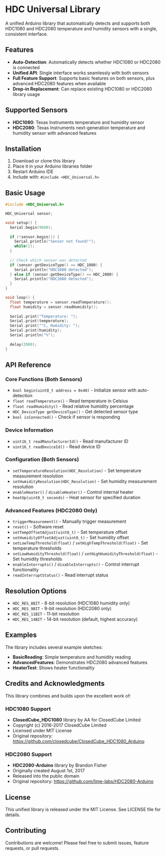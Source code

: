 # HDC Universal Library

A unified Arduino library that automatically detects and supports both HDC1080 and HDC2080 temperature and humidity sensors with a single, consistent interface.

## Features

- **Auto-Detection**: Automatically detects whether HDC1080 or HDC2080 is connected
- **Unified API**: Single interface works seamlessly with both sensors
- **Full Feature Support**: Supports basic features on both sensors, plus advanced HDC2080 features when available
- **Drop-in Replacement**: Can replace existing HDC1080 or HDC2080 library usage

## Supported Sensors

- **HDC1080**: Texas Instruments temperature and humidity sensor
- **HDC2080**: Texas Instruments next-generation temperature and humidity sensor with advanced features

## Installation

1. Download or clone this library
2. Place it in your Arduino libraries folder
3. Restart Arduino IDE
4. Include with: `#include <HDC_Universal.h>`

## Basic Usage

```cpp
#include <HDC_Universal.h>

HDC_Universal sensor;

void setup() {
  Serial.begin(9600);
  
  if (!sensor.begin()) {
    Serial.println("Sensor not found!");
    while(1);
  }
  
  // Check which sensor was detected
  if (sensor.getDeviceType() == HDC_1080) {
    Serial.println("HDC1080 detected");
  } else if (sensor.getDeviceType() == HDC_2080) {
    Serial.println("HDC2080 detected");  
  }
}

void loop() {
  float temperature = sensor.readTemperature();
  float humidity = sensor.readHumidity();
  
  Serial.print("Temperature: ");
  Serial.print(temperature);
  Serial.print("°C, Humidity: ");
  Serial.print(humidity);
  Serial.println("%");
  
  delay(2000);
}
```

## API Reference

### Core Functions (Both Sensors)
- `bool begin(uint8_t address = 0x40)` - Initialize sensor with auto-detection
- `float readTemperature()` - Read temperature in Celsius
- `float readHumidity()` - Read relative humidity percentage
- `HDC_DeviceType getDeviceType()` - Get detected sensor type
- `bool isConnected()` - Check if sensor is responding

### Device Information
- `uint16_t readManufacturerId()` - Read manufacturer ID
- `uint16_t readDeviceId()` - Read device ID

### Configuration (Both Sensors)
- `setTemperatureResolution(HDC_Resolution)` - Set temperature measurement resolution
- `setHumidityResolution(HDC_Resolution)` - Set humidity measurement resolution
- `enableHeater()` / `disableHeater()` - Control internal heater
- `heatUp(uint8_t seconds)` - Heat sensor for specified duration

### Advanced Features (HDC2080 Only)
- `triggerMeasurement()` - Manually trigger measurement
- `reset()` - Software reset
- `setTempOffsetAdjust(uint8_t)` - Set temperature offset
- `setHumidityOffsetAdjust(uint8_t)` - Set humidity offset
- `setLowTempThreshold(float)` / `setHighTempThreshold(float)` - Set temperature thresholds
- `setLowHumidityThreshold(float)` / `setHighHumidityThreshold(float)` - Set humidity thresholds
- `enableInterrupts()` / `disableInterrupts()` - Control interrupt functionality
- `readInterruptStatus()` - Read interrupt status

## Resolution Options

- `HDC_RES_8BIT` - 8-bit resolution (HDC1080 humidity only)
- `HDC_RES_9BIT` - 9-bit resolution (HDC2080 only)
- `HDC_RES_11BIT` - 11-bit resolution
- `HDC_RES_14BIT` - 14-bit resolution (default, highest accuracy)

## Examples

The library includes several example sketches:

- **BasicReading**: Simple temperature and humidity reading
- **AdvancedFeatures**: Demonstrates HDC2080 advanced features
- **HeaterTest**: Shows heater functionality

## Credits and Acknowledgments

This library combines and builds upon the excellent work of:

### HDC1080 Support
- **ClosedCube_HDC1080** library by AA for ClosedCube Limited
- Copyright (c) 2016-2017 ClosedCube Limited
- Licensed under MIT License
- Original repository: https://github.com/closedcube/ClosedCube_HDC1080_Arduino

### HDC2080 Support  
- **HDC2080-Arduino** library by Brandon Fisher
- Originally created August 1st, 2017
- Released into the public domain
- Original repository: https://github.com/lime-labs/HDC2080-Arduino

## License

This unified library is released under the MIT License. See LICENSE file for details.

## Contributing

Contributions are welcome! Please feel free to submit issues, feature requests, or pull requests.